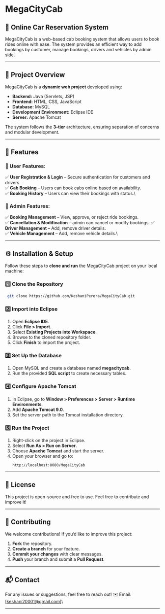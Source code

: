 # MegaCityCab

## 🚖 Online Car Reservation System

MegaCityCab is a web-based cab booking system that allows users to book rides online with ease. The system provides an efficient way to add bookings by customer, manage bookings, drivers and vehicles by admin side.

---

## 📌 Project Overview

MegaCityCab is a **dynamic web project** developed using:

- **Backend:** Java (Servlets, JSP)
- **Frontend:** HTML, CSS, JavaScript
- **Database:** MySQL
- **Development Environment:** Eclipse IDE
- **Server:** Apache Tomcat

The system follows the **3-tier** architecture, ensuring separation of concerns and modular development.

---

## 🌟 Features

### 🚗 User Features:

✅ **User Registration & Login** – Secure authentication for customers and drivers.\
✅ **Cab Booking** – Users can book cabs online based on availability.\
✅ **Booking History** – Users can view their bookings with status.\


### 🏢 Admin Features:

✅ **Booking Management** – View, approve, or reject ride bookings.\
✅ **Cancellation & Modification** – admin can cancel or modify bookings.
✅ **Driver Management** – Add, remove driver details.\
✅ **Vehicle Management** – Add, remove vehicle details.\


---

## ⚙️ Installation & Setup

Follow these steps to **clone and run** the MegaCityCab project on your local machine:

### 1️⃣ Clone the Repository

```sh
 git clone https://github.com/KeshaniPerera/MegaCityCab.git
```

### 2️⃣ Import into Eclipse

1. Open **Eclipse IDE**.
2. Click **File > Import**.
3. Select **Existing Projects into Workspace**.
4. Browse to the cloned repository folder.
5. Click **Finish** to import the project.

### 3️⃣ Set Up the Database

1. Open MySQL and create a database named **megacitycab**.
2. Run the provided **SQL script** to create necessary tables.

### 4️⃣ Configure Apache Tomcat

1. In Eclipse, go to **Window > Preferences > Server > Runtime Environments**.
2. Add **Apache Tomcat 9.0**.
3. Set the server path to the Tomcat installation directory.

### 5️⃣ Run the Project

1. Right-click on the project in Eclipse.
2. Select **Run As > Run on Server**.
3. Choose **Apache Tomcat** and start the server.
4. Open your browser and go to:
   ```
   http://localhost:8080/MegaCityCab
   ```

---

## 📜 License

This project is open-source and free to use. Feel free to contribute and improve it!

---

## 🤝 Contributing

We welcome contributions! If you’d like to improve this project:

1. **Fork** the repository.
2. **Create a branch** for your feature.
3. **Commit your changes** with clear messages.
4. **Push** your branch and submit a **Pull Request**.

---

## 📬 Contact

For any issues or suggestions, feel free to reach out!
✉️ Email: [keshani20001@gmail.com]\


---







